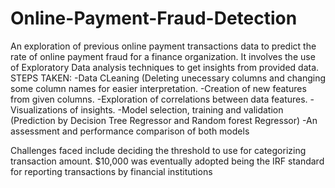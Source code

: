 # Online-Payment-Fraud-Detection
An exploration of previous online payment transactions data to predict the rate of online payment fraud for a finance organization. It involves the use of Exploratory Data analysis techniques to get insights from provided data.
STEPS TAKEN:
-Data CLeaning (Deleting unecessary columns and changing some column names for easier interpretation.
-Creation of new features from given columns.
-Exploration of correlations between data features.
-Visualizations of insights.
-Model selection, training and validation (Prediction by Decision Tree Regressor and Random forest Regressor)
-An assessment and performance comparison of both models


Challenges faced include deciding the threshold to use for categorizing transaction amount. $10,000 was eventually adopted being the IRF standard for reporting transactions by financial institutions 
